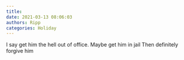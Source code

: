 ```yaml
---
title: 
date: 2021-03-13 08:06:03
authors: Ripp
categories: Holiday
---
```


 I say get him the hell out of office.  Maybe get him in jail
Then definitely forgive him